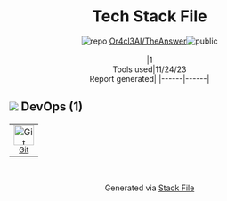 <!--
--- Readme.md Snippet without images Start ---
## Tech Stack
Or4cl3AI/TheAnswer is built on the following main stack:


Full tech stack [here](/techstack.md)
--- Readme.md Snippet without images End ---

--- Readme.md Snippet with images Start ---
## Tech Stack
Or4cl3AI/TheAnswer is built on the following main stack:


Full tech stack [here](/techstack.md)
--- Readme.md Snippet with images End ---
-->
<div align="center">

# Tech Stack File
![](https://img.stackshare.io/repo.svg "repo") [Or4cl3AI/TheAnswer](https://github.com/Or4cl3AI/TheAnswer)![](https://img.stackshare.io/public_badge.svg "public")
<br/><br/>
|1<br/>Tools used|11/24/23 <br/>Report generated|
|------|------|
</div>

## <img src='https://img.stackshare.io/devops.svg'/> DevOps (1)
<table><tr>
  <td align='center'>
  <img width='36' height='36' src='https://img.stackshare.io/service/1046/git.png' alt='Git'>
  <br>
  <sub><a href="http://git-scm.com/">Git</a></sub>
  <br>
  <sub></sub>
</td>

</tr>
</table>

<br/>
<div align='center'>

Generated via [Stack File](https://github.com/marketplace/stack-file)
